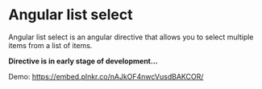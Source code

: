 # Angular list select

Angular list select is an angular directive that allows you to select multiple items from a list of items.

**Directive is in early stage of development...**

Demo:
https://embed.plnkr.co/nAJkOF4nwcVusdBAKCOR/
